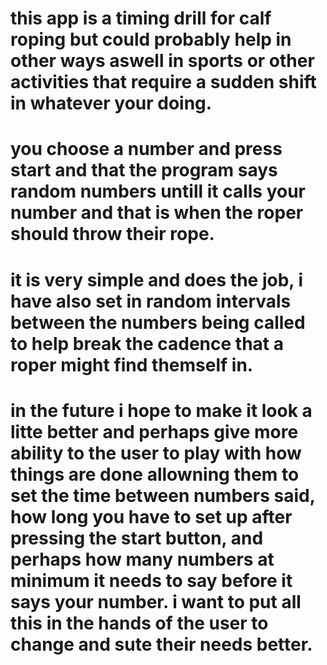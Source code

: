 # this app is a timing drill for calf roping but could probably help in other ways aswell in sports or other activities that require a sudden shift in whatever your doing.
# you choose a number and press start and that the program says random numbers untill it calls your number and that is when the roper should throw their rope. 
# it is very simple and does the job, i have also set in random intervals between the numbers being called to help break the cadence that a roper might find themself in.
# in the future i hope to make it look a litte better and perhaps give more ability to the user to play with how things are done allowning them to set the time between numbers said, how long you have to set up after pressing the start button, and perhaps how many numbers at minimum it needs to say before it says your number. i want to put all this in the hands of the user to change and sute their needs better.
